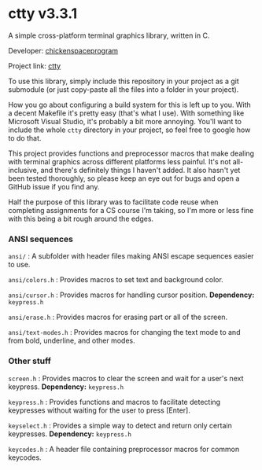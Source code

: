 # ctty v3.3.1

A simple cross-platform terminal graphics library, written in C.

Developer: [chickenspaceprogram](https://github.com/chickenspaceprogram)

Project link: [ctty](https://github.com/chickenspaceprogram/ctty)


To use this library, simply include this repository in your project as a git submodule (or just copy-paste all the files into a folder in your project). 

How you go about configuring a build system for this is left up to you. With a decent Makefile it's pretty easy (that's what I use). With something like Microsoft Visual Studio, it's probably a bit more annoying. You'll want to include the whole `ctty` directory in your project, so feel free to google how to do that.

This project provides functions and preprocessor macros that make dealing with terminal graphics across different platforms less painful.
It's not all-inclusive, and there's definitely things I haven't added.
It also hasn't yet been tested thoroughly, so please keep an eye out for bugs and open a GitHub issue if you find any.

Half the purpose of this library was to facilitate code reuse when completing assignments for a CS course I'm taking, so I'm more or less fine with this being a bit rough around the edges.

### ANSI sequences

`ansi/` : A subfolder with header files making ANSI escape sequences easier to use.

`ansi/colors.h` : Provides macros to set text and background color.

`ansi/cursor.h` : Provides macros for handling cursor position. **Dependency:** `keypress.h`

`ansi/erase.h` : Provides macros for erasing part or all of the screen.

`ansi/text-modes.h` : Provides macros for changing the text mode to and from bold, underline, and other modes.

### Other stuff

`screen.h` : Provides macros to clear the screen and wait for a user's next keypress. **Dependency:** `keypress.h`

`keypress.h` : Provides functions and macros to facilitate detecting keypresses without waiting for the user to press [Enter].

`keyselect.h` : Provides a simple way to detect and return only certain keypresses. **Dependency:** `keypress.h`

`keycodes.h` : A header file containing preprocessor macros for common keycodes.
